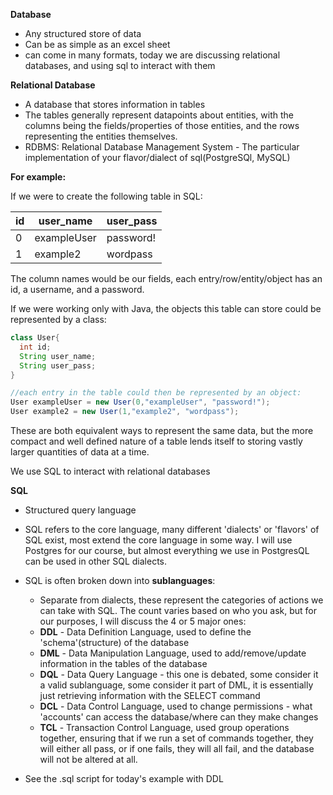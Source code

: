 **Database**
 - Any structured store of data
 - Can be as simple as an excel sheet
 - can come in many formats, today we are discussing relational databases, and using sql to interact with them

 **Relational Database**
  - A database that stores information in tables
  - The tables generally represent datapoints about entities, with the columns being the fields/properties of those entities, and the rows representing the entities themselves.
  - RDBMS: Relational Database Management System - The particular implementation of your flavor/dialect of sql(PostgreSQl, MySQL)
  
  **For example:**
  
  If we were to create the following table in SQL:

  |id   |user_name   |user_pass | 
  |-----|------------|----------|
  |0    |exampleUser |password! |
  |1    |example2    |wordpass  |

  The column names would be our fields, each entry/row/entity/object has an id, a username, and a password.
  
  If we were working only with Java, the objects this table can store could be represented by a class:

  ```java
  class User{
    int id;
    String user_name;
    String user_pass;
  }

  //each entry in the table could then be represented by an object:
  User exampleUser = new User(0,"exampleUser", "password!");
  User example2 = new User(1,"example2", "wordpass");
  ```

These are both equivalent ways to represent the same data, but the more compact and well defined nature of a table lends itself to storing vastly larger quantities of data at a time.

We use SQL to interact with relational databases

 **SQL**
 - Structured query language
 - SQL refers to the core language, many different 'dialects' or 'flavors' of SQL exist, most extend the core language in some way. I will use Postgres for our course, but almost everything we use in PostgresQL can be used in other SQL dialects.
 - SQL is often broken down into **sublanguages**:
    - Separate from dialects, these represent the categories of actions we can take with SQL. The count varies based on who you ask, but for our purposes, I will discuss the 4 or 5 major ones:
    - **DDL** - Data Definition Language, used to define the 'schema'(structure) of the database
    - **DML** - Data Manipulation Language, used to add/remove/update information in the tables of the database
    - **DQL** - Data Query Language - this one is debated, some consider it a valid sublanguage, some consider it part of DML, it is essentially just retrieving information with the SELECT command
    - **DCL** - Data Control Language, used to change permissions -  what 'accounts' can access the database/where can they make changes
    - **TCL** - Transaction Control Language, used group operations together, ensuring that if we run a set of commands together, they will either all pass, or if one fails, they will all fail, and the database will not be altered at all.

- See the .sql script for today's example with DDL